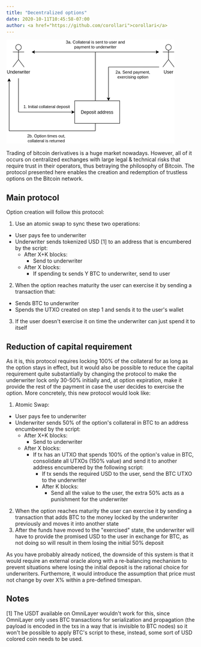 ```yaml
---
title: "Decentralized options"
date: 2020-10-11T10:45:58-07:00
author: <a href="https://github.com/corollari">corollari</a>
---
```

![](/images/uses/options.png)

Trading of bitcoin derivatives is a huge market nowadays. However, all of it occurs on centralized exchanges with large legal & technical risks that require trust in their operators, thus betraying the philosophy of Bitcoin. The protocol presented here enables the creation and redemption of trustless options on the Bitcoin network.

## Main protocol
Option creation will follow this protocol:
1. Use an atomic swap to sync these two operations:
  - User pays fee to underwriter
  - Underwriter sends tokenized USD [1] to an address that is encumbered by the script:
      - After X+K blocks:
        - Send to underwriter
      - After X blocks:
        - If spending tx sends Y BTC to underwriter, send to user
2. When the option reaches maturity the user can exercise it by sending a transaction that:
  - Sends BTC to underwriter
  - Spends the UTXO created on step 1 and sends it to the user's wallet
3. If the user doesn't exercise it on time the underwriter can just spend it to itself

## Reduction of capital requirement
As it is, this protocol requires locking 100% of the collateral for as long as the option stays in effect, but it would also be possible to reduce the capital requirement quite substantially by changing the protocol to make the underwriter lock only 30-50% initially and, at option expiration, make it provide the rest of the payment in case the user decides to exercise the option. More concretely, this new protocol would look like:
1. Atomic Swap:
  - User pays fee to underwriter
  - Underwriter sends 50% of the option's collateral in BTC to an address encumbered by the script:
      - After X+K blocks:
        - Send to underwriter
      - After X blocks:
        - If tx has an UTXO that spends 100% of the option's value in BTC, consolidate all UTXOs (150% value) and send it to another address encumbered by the following script:
          - If tx sends the required USD to the user, send the BTC UTXO to the underwriter
          - After K blocks:
            - Send all the value to the user, the extra 50% acts as a punishment for the underwriter
2. When the option reaches maturity the user can exercise it by sending a transaction that adds BTC to the money locked by the underwriter previously and moves it into another state
3. After the funds have moved to the "exercised" state, the underwriter will have to provide the promised USD to the user in exchange for BTC, as not doing so will result in them losing the initial 50% deposit

As you have probably already noticed, the downside of this system is that it would require an external oracle along with a re-balancing mechanism to prevent situations where losing the initial deposit is the rational choice for underwriters. Furthemore, it would introduce the assumption that price must not change by over X% within a pre-defined timespan.

## Notes
[1] The USDT available on OmniLayer wouldn't work for this, since OmniLayer only uses BTC transactions for serialization and propagation (the payload is encoded in the txs in a way that is invisible to BTC nodes) so it won't be possible to apply BTC's script to these, instead, some sort of USD colored coin needs to be used.

